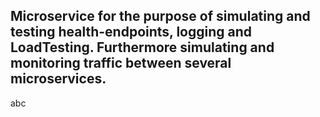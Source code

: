 ## Microservice for the purpose of simulating and testing health-endpoints, logging and LoadTesting. Furthermore simulating and monitoring traffic between several microservices.
abc
